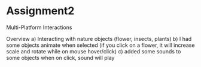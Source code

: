 # Assignment2
Multi-Platform Interactions

Overview 
   a) Interacting with nature objects (flower, insects, plants)
   b) I had some objects animate when selected (if you click on a flower, it will increase scale and rotate while on mouse hover/click)
   c) added some sounds to some objects when on click, sound will play 




